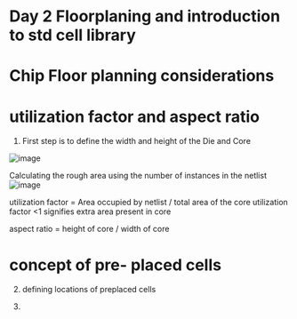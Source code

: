 # Day 2 Floorplaning and introduction to std cell library


# Chip Floor planning considerations 

# utilization factor and aspect ratio

1. First step is to define the width and height of the Die and Core

![image](https://github.com/user-attachments/assets/50927129-b7c8-4abc-84a0-374fccd917ee)


Calculating the rough area using the number of instances in the netlist 
![image](https://github.com/user-attachments/assets/b68093ff-054a-4c26-aba2-9714785c86ba)

utilization factor = Area occupied by netlist / total area of the core
utilization factor <1 signifies extra area present in core


aspect ratio = height of core / width of core


# concept of pre- placed cells

2. defining locations of preplaced cells





3. 


